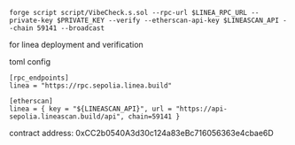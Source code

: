`forge script script/VibeCheck.s.sol --rpc-url $LINEA_RPC_URL --private-key $PRIVATE_KEY --verify --etherscan-api-key $LINEASCAN_API --chain 59141 --broadcast`

for linea deployment and verification

toml config
```
[rpc_endpoints]
linea = "https://rpc.sepolia.linea.build"

[etherscan]
linea = { key = "${LINEASCAN_API}", url = "https://api-sepolia.lineascan.build/api", chain=59141 }
```

contract address: 0xCC2b0540A3d30c124a83eBc716056363e4cbae6D